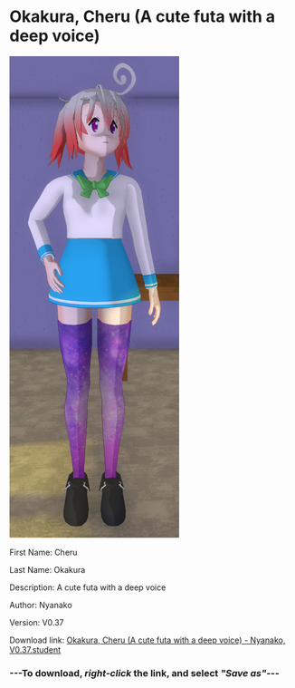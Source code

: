 # Okakura, Cheru (A cute futa with a deep voice)

<img src = "https://raw.githubusercontent.com/Arbiter1223/Daigaku-Gurashi-Custom-Students/master/Students/Files/Okakura%2C%20Cheru%20(A%20cute%20futa%20with%20a%20deep%20voice).png">

First Name: Cheru

Last Name: Okakura

Description: A cute futa with a deep voice

Author: Nyanako

Version: V0.37

Download link: <a href="https://raw.githubusercontent.com/Arbiter1223/Daigaku-Gurashi-Custom-Students/master/Students/Files/Okakura%2C%20Cheru%20(A%20cute%20futa%20with%20a%20deep%20voice)%20-%20Nyanako%2C%20V0.37.student">Okakura, Cheru (A cute futa with a deep voice) - Nyanako, V0.37.student</a>

### ---**To download, _right-click_ the link, and select _"Save as"_**---
